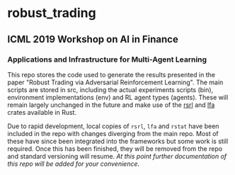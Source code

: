 # robust_trading
## ICML 2019 Workshop on AI in Finance
### Applications and Infrastructure for Multi-Agent Learning

This repo stores the code used to generate the results presented in the paper
"Robust Trading via Adversarial Reinforcement Learning". The main scripts are
stored in src, including the actual experiments scripts (bin), environment
implementations (env) and RL agent types (agents). These will remain largely
unchanged in the future and make use of the
[rsrl](https://github.com/tspooner/rsrl) and
[lfa](https://github.com/tspooner/lfa) crates available in Rust.

Due to rapid development, local copies of `rsrl`, `lfa` and `rstat` have been
included in the repo with changes diverging from the main repo. Most of these
have since been integrated into the frameworks but some work is still required.
Once this has been finished, they will be removed from the repo and standard
versioning will resume. _At this point further documentation of this repo will
be added for your convenience_.
